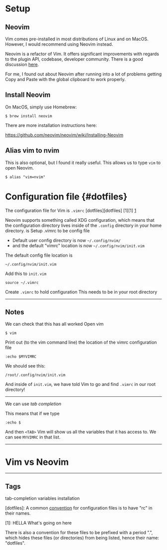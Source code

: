 # Setup

## Neovim
Vim comes pre-installed in most distributions of Linux and on MacOS. However, I would recommend using Neovim instead.


Neovim is a refactor of Vim. It offers significant improvements with regards to the plugin API, codebase, developer community. There is a good discussion [here](https://geoff.greer.fm/2015/01/15/why-neovim-is-better-than-vim/).


For me, I found out about Neovim after running into a lot of problems getting Copy and Paste with the global clipboard to work properly.

## Install Neovim

On MacOS, simply use Homebrew:
```
$ brew install neovim
```

There are more installation instructions here:

https://github.com/neovim/neovim/wiki/Installing-Neovim

## Alias vim to nvim
This is also optional, but I found it really useful. This allows us to type `vim` to open Neovim.
```
$ alias "vim=nvim"
```

# Configuration file {#dotfiles}

The configuration file for Vim is `.vimrc` [dotfiles][dotfiles] [1][1] [1](1)

Neovim supports something called XDG configuration, which means that the configuration directory
lives inside of the `.config` directory in your home directory. is Setup .vimrc to be config file


- Default user config directory is now `~/.config/nvim/`
- and the default "vimrc" location is now `~/.config/nvim/init.vim`


The default config file location is

```
~/.config/nvim/init.vim
```

Add this to `init.vim`
```
source ~/.vimrc
```


Create `.vimrc` to hold configuration
This needs to be in your root directory

----
## Notes

We can check that this has all worked
Open vim
```
$ vim
```

Print out (to the vim command line) the location of the vimrc configuration file
```
:echo $MYVIMRC
```

We should see this:
```
/root/.config/nvim/init.vim
```

And inside of `init.vim`, we have told Vim to go and find `.vimrc` in our root directory!

----
We can use _tab completion_

This means that if we type
```
:echo $
```
And then `<TAB>` Vim will show us all the variables that it has access to.
We can see `MYVIMRC` in that list.

----
# Vim vs Neovim



----
## Tags
tab-completion
variables
installation

[dotfiles]: A common [convention](https://en.wikipedia.org/wiki/Configuration_file) for configuration files is to have "rc" in their names.

[1]: HELLA What's going on here

There is also a convention for these files to be prefixed with a period ".", which hides these files (or directories) from being listed, hence their name: "dotfiles".
